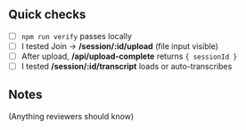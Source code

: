## Quick checks
- [ ] `npm run verify` passes locally
- [ ] I tested Join → **/session/:id/upload** (file input visible)
- [ ] After upload, **/api/upload-complete** returns `{ sessionId }`
- [ ] I tested **/session/:id/transcript** loads or auto-transcribes

## Notes
(Anything reviewers should know)
